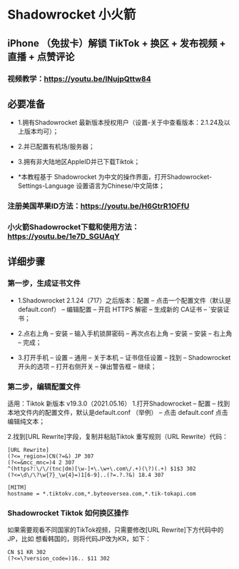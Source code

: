 # Shadowrocket 小火箭
##  iPhone （免拔卡）解锁 TikTok + 换区 + 发布视频 + 直播 + 点赞评论
### 视频教学：https://youtu.be/INujpQttw84
## 必要准备
- 1.拥有Shadowrocket 最新版本授权用户（设置-关于中查看版本：2.1.24及以上版本均可）；
- 2.并已配置有机场/服务器；
- 3.拥有非大陆地区AppleID并已下载Tiktok；

- *本教程基于 Shadowrocket 为中文的操作界面，打开Shadowrocket-Settings-Language 设置语言为Chinese/中文简体；

### 注册美国苹果ID方法：https://youtu.be/H6GtrR1OFfU
### 小火箭Shadowrocket下载和使用方法：https://youtu.be/1e7D_SGUAqY

## 详细步骤
### 第一步，生成证书文件
- 1.Shadowrocket 2.1.24（717）之后版本：配置 – 点击一个配置文件（默认是default.conf） – 编辑配置 – 开启 HTTPS 解密 – 生成新的 CA证书 – `安装证书；

- 2.点右上角 – 安装 – 输入手机锁屏密码 – 再次点右上角 – 安装 – 安装 – 右上角 – 完成；

- 3.打开手机 – 设置 – 通用 – 关于本机 – 证书信任设置 – 找到 – Shadowrocket开头的选项 – 打开右侧开关 – 弹出警告框 – 继续；

 ### 第二步，编辑配置文件
 适用：Tiktok 新版本 v19.3.0（2021.05.16）
1.打开Shadowrocket – 配置 – 找到本地文件内的配置文件，默认是default.conf （举例） – 点击 default.conf 点击编辑纯文本；

2.找到[URL Rewrite]字段，复制并粘贴Tiktok 重写规则（URL Rewrite）代码：


    [URL Rewrite]
    (?<=_region=)CN(?=&) JP 307
    (?<=&mcc_mnc=)4 2 307
    ^(https?:\/\/(tnc|dm)[\w-]+\.\w+\.com\/.+)(\?)(.+) $1$3 302
    (?<=\d\/\?\w{7}_\w{4}=)1[6-9]..(?=.?.?&) 18.4 307
  
    [MITM]
    hostname = *.tiktokv.com,*.byteoversea.com,*.tik-tokapi.com

### Shadowrocket Tiktok 如何换区操作
如果需要观看不同国家的TikTok视频，只需要修改[URL Rewrite]下方代码中的JP，比如
想看韩国的，则将代码JP改为KR，如下：
  
    CN $1 KR 302
    (?<=\?version_code=)16.. $11 302

